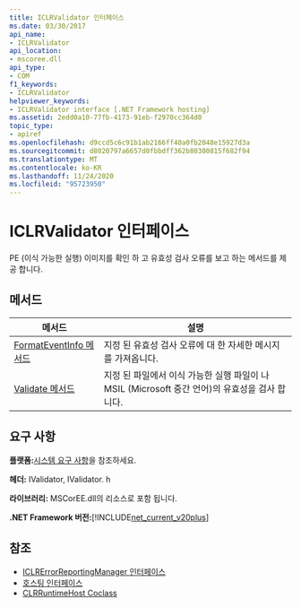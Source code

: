 ```yaml
---
title: ICLRValidator 인터페이스
ms.date: 03/30/2017
api_name:
- ICLRValidator
api_location:
- mscoree.dll
api_type:
- COM
f1_keywords:
- ICLRValidator
helpviewer_keywords:
- ICLRValidator interface [.NET Framework hosting]
ms.assetid: 2edd0a10-77fb-4173-91eb-f2970cc364d0
topic_type:
- apiref
ms.openlocfilehash: d9ccd5c6c91b1ab2166ff40a0fb2048e15927d3a
ms.sourcegitcommit: d8020797a6657d0fbbdff362b80300815f682f94
ms.translationtype: MT
ms.contentlocale: ko-KR
ms.lasthandoff: 11/24/2020
ms.locfileid: "95723950"
---
```

# <a name="iclrvalidator-interface"></a>ICLRValidator 인터페이스

PE (이식 가능한 실행) 이미지를 확인 하 고 유효성 검사 오류를 보고 하는 메서드를 제공 합니다.  
  
## <a name="methods"></a>메서드  
  
|메서드|설명|  
|------------|-----------------|  
|[FormatEventInfo 메서드](iclrvalidator-formateventinfo-method.md)|지정 된 유효성 검사 오류에 대 한 자세한 메시지를 가져옵니다.|  
|[Validate 메서드](iclrvalidator-validate-method.md)|지정 된 파일에서 이식 가능한 실행 파일이 나 MSIL (Microsoft 중간 언어)의 유효성을 검사 합니다.|  
  
## <a name="requirements"></a>요구 사항  

 **플랫폼:**[시스템 요구 사항](../../get-started/system-requirements.md)을 참조하세요.  
  
 **헤더:** IValidator, IValidator. h  
  
 **라이브러리:** MSCorEE.dll의 리소스로 포함 됩니다.  
  
 **.NET Framework 버전:**[!INCLUDE[net_current_v20plus](../../../../includes/net-current-v20plus-md.md)]  
  
## <a name="see-also"></a>참조

- [ICLRErrorReportingManager 인터페이스](iclrerrorreportingmanager-interface.md)
- [호스팅 인터페이스](hosting-interfaces.md)
- [CLRRuntimeHost Coclass](clrruntimehost-coclass.md)
